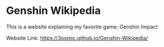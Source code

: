 # Genshin Wikipedia
 This is a website explaining my favorite game: Genshin Impact

Website Link:
https://3osmic.github.io/Genshin-Wikipedia/

